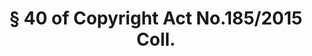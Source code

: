 ---
title: "§ 40 of Copyright Act No.185/2015 Coll."
draft: false
exceptions:
- info52d
memberstates:
- SK
score: 3
compensation:
- No compensation
remarks: |
 With regards to preservation of certain recordings, this is permissable as long as this is anticipated by the Act on Audiovision (Act No. 40/2015 Coll.). Specifically, such recording has to have an 'audiovisual value', as defined by the Act on Audiovision. This exception is regulated broader in comparison to the InfoSoc Directive. The exception should apply only to own broadcasting of the broadcaster comprising work, however the Slovak wording of this provision applies to any work.


link: ""
---